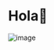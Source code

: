 #  Hola👋
![image](https://github.com/user-attachments/assets/c0769ef3-22ea-4b42-83c9-66d736e1cc68)

<!--
**Yeison-2004/Yeison-2004** is a ✨ _special_ ✨ repository because its `README.md` (this file) appears on your GitHub profile.

Here are some ideas to get you started:

- 🔭 I’m currently working on ...
- 🌱 I’m currently learning ...
- 👯 I’m looking to collaborate on ...
- 🤔 I’m looking for help with ...
- 💬 Ask me about ...
- 📫 How to reach me: ...
- 😄 Pronouns: ...
- ⚡ Fun fact: ...
-->
